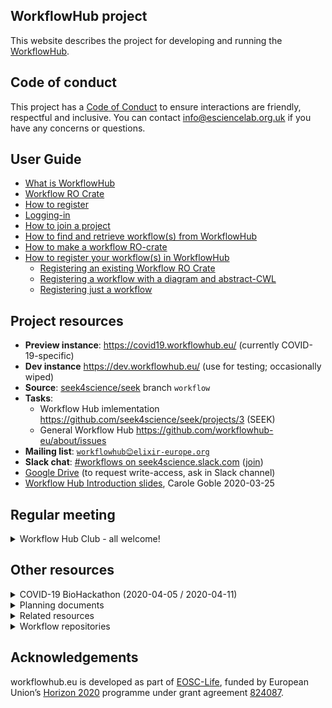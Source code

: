## WorkflowHub project

This website describes the project for developing and running the [WorkflowHub](https://workflowhub.eu/).

## Code of conduct

This project has a [Code of Conduct](https://github.com/workflowhub-eu/about/blob/master/CODE_OF_CONDUCT.md) to ensure interactions are friendly, respectful and inclusive. You can contact <info@esciencelab.org.uk> if you have any concerns or questions.

## User Guide

* [What is WorkflowHub](About-WorkflowHub.md)
* [Workflow RO Crate](Workflow-RO-Crate.md)
* [How to register](How-to-register.md)
* [Logging-in](Logging-in.md)
* [How to join a project](How-to-join-a-project.md)
* [How to find and retrieve workflow(s) from WorkflowHub](How-to-find-and-retrieve-workflow(s)-from-WorkflowHub.md)
* [How to make a workflow RO-crate](How-to-make-a-workflow-RO-crate.md)
* [How to register your workflow(s) in WorkflowHub](How-to-register-your-workflow(s)-in-WorkflowHub.md)
  * [Registering an existing Workflow RO Crate](Registering-an-existing-Workflow-RO-Crate.md)
  * [Registering a workflow with a diagram and abstract-CWL](Registering-a-workflow-with-a-diagram-and-abstract-CWL.md)
  * [Registering just a workflow](Registering-just-a-workflow.md)

## Project resources

* **Preview instance**: <https://covid19.workflowhub.eu/> (currently COVID-19-specific)
* **Dev instance** <https://dev.workflowhub.eu/> (use for testing; occasionally wiped)
* **Source**: [seek4science/seek](https://github.com/seek4science/seek/tree/workflow) branch `workflow`
* **Tasks**: 
  * Workflow Hub imlementation <https://github.com/seek4science/seek/projects/3> (SEEK)
  * General Workflow Hub <https://github.com/workflowhub-eu/about/issues>
* **Mailing list**: [`workflowhub😊elixir-europe.org`](https://lists.elixir-europe.org/mailman/listinfo/workflowhub_elixir-europe.org)
* **Slack chat**:  [#workflows on seek4science.slack.com](https://seek4science.slack.com/archives/CPLLVV94L) ([join](https://join.slack.com/t/seek4science/shared_invite/zt-csqh94qb-kf~kFbZxuHl1Hpxhbc8avw))
* [Google Drive](https://drive.google.com/drive/folders/1_bZ63W4oRtWL5OnWJNYvE4u3A27VyGGe)
 (to request write-access, ask in Slack channel) 
* [Workflow Hub Introduction slides](https://drive.google.com/open?id=1hfBAjjRnL9jGoxHEvq66Wo-wuKqouR3C), Carole Goble 2020-03-25

## Regular meeting

<details>
<summary>Workflow Hub Club - all welcome!</summary>

Anyone is welcome to join the weekly _Workflow Hub Club_ calls using Zoom.

* When: Wednesdays 10:00 GMT / 11:00 CET
* Agenda/telcon details: <https://s.apache.org/workflowhub-minutes>
</details>

##
## Other resources

<details>
<summary>COVID-19 BioHackathon (2020-04-05 / 2020-04-11)</summary>

Workflow Hub is one of the [topics](https://github.com/virtual-biohackathons/covid-19-bh20/wiki/Workflow-Hub) at the [Virtual COVID-19 BioHackathon](https://github.com/virtual-biohackathons/covid-19-bh20/):

> This topic proposes to set up an early pre-production instance of the Workflow Hub, covid19.workflowhub.eu, to be a registry that gather the COVID-19 workflows and their metadata. Part of the tasks here is also to curate the existing workflows and help making them interoperable, reusable and reproducible.

> The curated metadata will be in a FAIR format based on RO-Crate and BioSchemas annotations and maintained separate from the Workflow Hub; where possible contributed back to the workflow's origin GitHub repositories.

Anyone is welcome to join!

* https://github.com/virtual-biohackathons/covid-19-bh20/wiki/Workflow-Hub
</details>

<details>
<summary>Planning documents</summary>

These planning documents are from the [Workflow Hub Google Drive](https://drive.google.com/drive/folders/1_bZ63W4oRtWL5OnWJNYvE4u3A27VyGGe). Check their edit history, these may be incomplete or drafts.

* [Methods of submitting to Workflow Hub](https://docs.google.com/document/d/1UdjAcnSR3yDepvoY9wA02M9tUB0sTpg3NyijxR-Vago)
* [Workflow Hub User Requirements](https://docs.google.com/document/d/16ARnaWhmONUJROdauHFvmAV_qHGJ_L4dEwM6XWRb6gE/edit#heading=h.bzug3s472cs8)
* [Minimal Viable Product](https://docs.google.com/document/d/14xlDgezlXr5suzZfbTkLeFj7fhv6YZ4W9AsGwq4-SwQ) - leading to <https://dev.workflowhub.eu/>
* [Minimum Information for the Registration of a Computational Workflow (MIRCW)](https://docs.google.com/document/d/1v-NPWfVK5hrkoekIoWUMSzk1m8x6yqW6D3waB0QsNJM) lead to _Workflow RO-Crate_
* [Workflow RO-Crate](https://github.com/workflowhub-eu/about/wiki/Workflow-RO-Crate) a profile of _RO-Crate_ for exchange of workflows with WorkflowHub; based on _BioSchemas Workflows_ profile
* [Primer on standards for workflow packaging and metadata](https://docs.google.com/document/d/1XREgfYNi7l4HbdrnXBs7Uv1tMH2AiR435SKjisu4l30/edit#) _draft_
</details>

<details>
<summary>Related resources</summary>

* [SEEK](https://seek4science.org/) is the underlying platform used by the Workflow Hub
* [RO Crate](https://w3id.org/ro/crate/1.0/) is a metadata/packaging mechanism, used by Workflow Hub for exchange of workflows
* [BioSchemas Workflows](https://bioschemas.org/profiles/Workflow/0.3-DRAFT-2020_03_03/) - a suggested new `schema.org` type for describing computational workflows
* [Common Workflow Language](https://www.commonwl.org/) (CWL) is an executable workflow language, which Workflow Hub use primarily for descriptive functions
</details>

<details>
<summary>Workflow repositories</summary>

Workflow Hub intends to harvest workflows from existing workflow repositories, including:

* [myExperiment](https://myexperiment.org/) was a workflow repository that inspired Workflow Hub
* [nf-core](https://nf-co.re/) - a community-developed colletions of bioinformatics workflows for [Nextflow](nextflow.io/)
* <https://usegalaxy.eu/>
</details>

##
## Acknowledgements

workflowhub.eu is developed as part of [EOSC-Life](https://eosc-life.eu/), funded by European Union’s [Horizon 2020](https://ec.europa.eu/programmes/horizon2020/) programme under grant agreement [824087](https://cordis.europa.eu/project/id/824087). 

